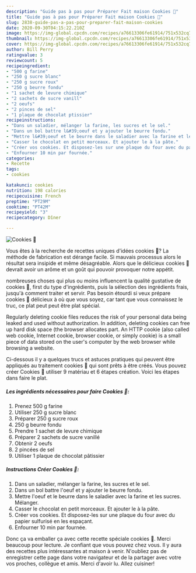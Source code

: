```yaml
---
description: "Guide pas à pas pour Préparer Fait maison Cookies 🖤"
title: "Guide pas à pas pour Préparer Fait maison Cookies 🖤"
slug: 2838-guide-pas-a-pas-pour-preparer-fait-maison-cookies
date: 2020-09-30T04:15:22.210Z
image: https://img-global.cpcdn.com/recipes/a76613306fe61914/751x532cq70/cookies-🖤-photo-principale-de-la-recette.jpg
thumbnail: https://img-global.cpcdn.com/recipes/a76613306fe61914/751x532cq70/cookies-🖤-photo-principale-de-la-recette.jpg
cover: https://img-global.cpcdn.com/recipes/a76613306fe61914/751x532cq70/cookies-🖤-photo-principale-de-la-recette.jpg
author: Bill Perry
ratingvalue: 3
reviewcount: 5
recipeingredient:
- "500 g farine"
- "250 g sucre blanc"
- "250 g sucre roux"
- "250 g beurre fondu"
- "1 sachet de levure chimique"
- "2 sachets de sucre vanill"
- "2 oeufs"
- "2 pinces de sel"
- "1 plaque de chocolat ptissier"
recipeinstructions:
- "Dans un saladier, mélanger la farine, les sucres et le sel."
- "Dans un bol battre l&#39;oeuf et y ajouter le beurre fondu."
- "Mettre l&#39;oeuf et le beurre dans le saladier avec la farine et les sucres. Mélanger."
- "Casser le chocolat en petit morceaux. Et ajouter le à la pâte."
- "Créer vos cookies. Et disposez-les sur une plaque du four avec du papier sulfurisé en les espaçant."
- "Enfourner 10 min par fournée."
categories:
- Recette
tags:
- cookies

katakunci: cookies 
nutrition: 198 calories
recipecuisine: French
preptime: "PT29M"
cooktime: "PT42M"
recipeyield: "3"
recipecategory: Dîner

---
```



![Cookies 🖤](https://img-global.cpcdn.com/recipes/a76613306fe61914/751x532cq70/cookies-🖤-photo-principale-de-la-recette.jpg)

Vous êtes à la recherche de recettes uniques d'idées cookies 🖤? La méthode de fabrication est dérange facile. Si mauvais processus alors le résultat sera insipide et même désagréable. Alors que le délicieux cookies 🖤 devrait avoir un arôme et un goût qui pouvoir provoquer notre appétit.

nombreuses choses qui plus ou moins influencent la qualité gustative de cookies 🖤, first du type d'ingrédients, puis la sélection des ingrédients frais, jusqu'à comment traiter et servir. Pas besoin étourdi si veux prépare cookies 🖤 délicieux à où que vous soyez, car tant que vous connaissez le truc, ce plat peut peut être plat spécial.

Regularly deleting cookie files reduces the risk of your personal data being leaked and used without authorization. In addition, deleting cookies can free up hard disk space (the browser allocates part. An HTTP cookie (also called web cookie, Internet cookie, browser cookie, or simply cookie) is a small piece of data stored on the user&#39;s computer by the web browser while browsing a website.


Ci-dessous il y a quelques trucs et astuces pratiques qui peuvent être appliqués au traitement cookies 🖤 qui sont prêts à être créés. Vous pouvez créer Cookies 🖤 utiliser 9 matériau et 6 étapes création. Voici les étapes dans faire le plat.

<!--inarticleads1-->

##### Les ingrédients nécessaires pour faire Cookies 🖤:

1. Prenez 500 g farine
1. Utiliser 250 g sucre blanc
1. Préparer 250 g sucre roux
1.  250 g beurre fondu
1. Prendre 1 sachet de levure chimique
1. Préparer 2 sachets de sucre vanillé
1. Obtenir 2 oeufs
1.  2 pincées de sel
1. Utiliser 1 plaque de chocolat pâtissier




<!--inarticleads2-->

##### Instructions Créer Cookies 🖤:

1. Dans un saladier, mélanger la farine, les sucres et le sel.
1. Dans un bol battre l&#39;oeuf et y ajouter le beurre fondu.
1. Mettre l&#39;oeuf et le beurre dans le saladier avec la farine et les sucres. Mélanger.
1. Casser le chocolat en petit morceaux. Et ajouter le à la pâte.
1. Créer vos cookies. Et disposez-les sur une plaque du four avec du papier sulfurisé en les espaçant.
1. Enfourner 10 min par fournée.





Donc ça va emballer ça avec cette recette spéciale cookies 🖤. Merci beaucoup pour lecture. Je confiant que vous pouvez chez vous. Il y aura des recettes plus  intéressantes at maison à venir. N'oubliez pas de enregistrer cette page dans votre navigateur et de la partager avec votre vos proches, collègue et amis. Merci d'avoir lu. Allez cuisiner!

